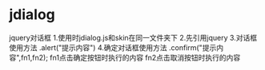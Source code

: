 # jdialog
jquery对话框
1.使用时jdialog.js和skin在同一文件夹下
2.先引用jquery
3.对话框使用方法
  $.$alert("提示内容")
4.确定对话框使用方法
  $.$confirm("提示内容",fn1,fn2);
  fn1点击确定按钮时执行的内容
  fn2点击取消按钮时执行的内容
